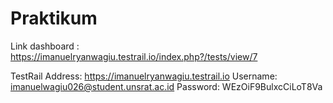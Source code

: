 # Praktikum

Link dashboard : https://imanuelryanwagiu.testrail.io/index.php?/tests/view/7

TestRail
Address: https://imanuelryanwagiu.testrail.io
Username: imanuelwagiu026@student.unsrat.ac.id
Password: WEzOiF9BulxcCiLoT8Va

